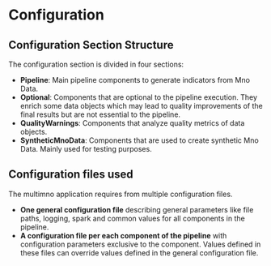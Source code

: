 # Configuration

## Configuration Section Structure
The configuration section is divided in four sections:  

- **Pipeline**: Main pipeline components to generate indicators from Mno Data.  
- **Optional**: Components that are optional to the pipeline execution. They enrich some data objects which may lead to quality improvements of the final results but are not essential to the pipeline.  
- **QualityWarnings**: Components that analyze quality metrics of data objects.  
- **SyntheticMnoData**: Components that are used to create synthetic Mno Data. Mainly used for testing purposes.  

## Configuration files used
The multimno application requires from multiple configuration files.  

- **One general configuration file** describing general parameters like file paths, logging, spark and 
common values for all components in the pipeline.  
- **A configuration file per each component of the pipeline** with configuration parameters exclusive to the component. Values defined in these files can override values defined in the general configuration file.
